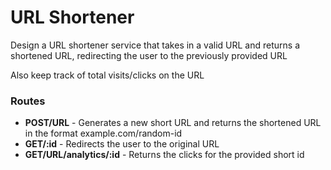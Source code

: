 # URL Shortener

Design a URL shortener service that takes in a valid URL and returns a shortened URL, redirecting the user to the previously provided URL

Also keep track of total visits/clicks on the URL

### Routes

* **POST/URL** - Generates a new short URL and returns the shortened URL in the format example.com/random-id
* **GET/:id** - Redirects the user to the original URL
* **GET/URL/analytics/:id** - Returns the clicks for the provided short id


